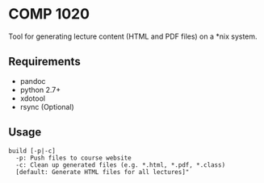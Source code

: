 # COMP 1020

Tool for generating lecture content (HTML and PDF files) on a *nix system.

## Requirements
- pandoc
- python 2.7+
- xdotool
- rsync (Optional)

## Usage
```
build [-p|-c]
  -p: Push files to course website
  -c: Clean up generated files (e.g. *.html, *.pdf, *.class)
  [default: Generate HTML files for all lectures]"
```
